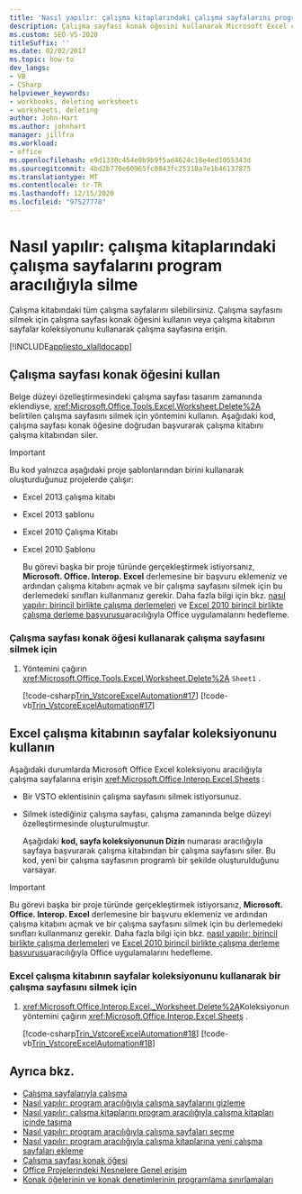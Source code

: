 ```yaml
---
title: 'Nasıl yapılır: çalışma kitaplarındaki çalışma sayfalarını program aracılığıyla silme'
description: Çalışma sayfası konak öğesini kullanarak Microsoft Excel çalışma kitabındaki tüm çalışma sayfalarını program aracılığıyla nasıl silebileceğinizi öğrenin.
ms.custom: SEO-VS-2020
titleSuffix: ''
ms.date: 02/02/2017
ms.topic: how-to
dev_langs:
- VB
- CSharp
helpviewer_keywords:
- workbooks, deleting worksheets
- worksheets, deleting
author: John-Hart
ms.author: johnhart
manager: jillfra
ms.workload:
- office
ms.openlocfilehash: e9d1330c454e0b9b9f5ad4624c18e4ed1055343d
ms.sourcegitcommit: 4bd2b770e60965fc0843fc25318a7e1b46137875
ms.translationtype: MT
ms.contentlocale: tr-TR
ms.lasthandoff: 12/15/2020
ms.locfileid: "97527778"
---
```

# <a name="how-to-programmatically-delete-worksheets-from-workbooks"></a>Nasıl yapılır: çalışma kitaplarındaki çalışma sayfalarını program aracılığıyla silme
  Çalışma kitabındaki tüm çalışma sayfalarını silebilirsiniz. Çalışma sayfasını silmek için çalışma sayfası konak öğesini kullanın veya çalışma kitabının sayfalar koleksiyonunu kullanarak çalışma sayfasına erişin.

 [!INCLUDE[appliesto_xlalldocapp](includes/appliesto-xlalldocapp-md.md)]

## <a name="use-the-worksheet-host-item"></a>Çalışma sayfası konak öğesini kullan
 Belge düzeyi özelleştirmesindeki çalışma sayfası tasarım zamanında eklendiyse, <xref:Microsoft.Office.Tools.Excel.Worksheet.Delete%2A> belirtilen çalışma sayfasını silmek için yöntemini kullanın. Aşağıdaki kod, çalışma sayfası konak öğesine doğrudan başvurarak çalışma kitabını çalışma kitabından siler.

> [!IMPORTANT]
> Bu kod yalnızca aşağıdaki proje şablonlarından birini kullanarak oluşturduğunuz projelerde çalışır:
>
> - Excel 2013 çalışma kitabı
> - Excel 2013 şablonu
> - Excel 2010 Çalışma Kitabı
> - Excel 2010 Şablonu
>
>   Bu görevi başka bir proje türünde gerçekleştirmek istiyorsanız, **Microsoft. Office. Interop. Excel** derlemesine bir başvuru eklemeniz ve ardından çalışma kitabını açmak ve bir çalışma sayfasını silmek için bu derlemedeki sınıfları kullanmanız gerekir. Daha fazla bilgi için bkz. [nasıl yapılır: birincil birlikte çalışma derlemeleri](how-to-target-office-applications-through-primary-interop-assemblies.md) ve [Excel 2010 birincil birlikte çalışma derleme başvurusu](office-primary-interop-assemblies.md)aracılığıyla Office uygulamalarını hedefleme.

### <a name="to-delete-a-worksheet-by-using-a-worksheet-host-item"></a>Çalışma sayfası konak öğesi kullanarak çalışma sayfasını silmek için

1. Yöntemini çağırın <xref:Microsoft.Office.Tools.Excel.Worksheet.Delete%2A> `Sheet1` .

     [!code-csharp[Trin_VstcoreExcelAutomation#17](codesnippet/CSharp/Trin_VstcoreExcelAutomationCS/Sheet1.cs#17)]
     [!code-vb[Trin_VstcoreExcelAutomation#17](codesnippet/VisualBasic/Trin_VstcoreExcelAutomation/Sheet1.vb#17)]

## <a name="use-the-sheets-collection-of-the-excel-workbook"></a>Excel çalışma kitabının sayfalar koleksiyonunu kullanın
 Aşağıdaki durumlarda Microsoft Office Excel koleksiyonu aracılığıyla çalışma sayfalarına erişin <xref:Microsoft.Office.Interop.Excel.Sheets> :

- Bir VSTO eklentisinin çalışma sayfasını silmek istiyorsunuz.

- Silmek istediğiniz çalışma sayfası, çalışma zamanında belge düzeyi özelleştirmesinde oluşturulmuştur.

  Aşağıdaki **kod, sayfa koleksiyonunun Dizin** numarası aracılığıyla sayfaya başvurarak çalışma kitabından bir çalışma sayfasını siler. Bu kod, yeni bir çalışma sayfasının programlı bir şekilde oluşturulduğunu varsayar.

> [!IMPORTANT]
> Bu görevi başka bir proje türünde gerçekleştirmek istiyorsanız, **Microsoft. Office. Interop. Excel** derlemesine bir başvuru eklemeniz ve ardından çalışma kitabını açmak ve bir çalışma sayfasını silmek için bu derlemedeki sınıfları kullanmanız gerekir. Daha fazla bilgi için bkz. [nasıl yapılır: birincil birlikte çalışma derlemeleri](how-to-target-office-applications-through-primary-interop-assemblies.md) ve [Excel 2010 birincil birlikte çalışma derleme başvurusu](office-primary-interop-assemblies.md)aracılığıyla Office uygulamalarını hedefleme.

### <a name="to-delete-a-worksheet-by-using-the-sheets-collection-of-the-excel-workbook"></a>Excel çalışma kitabının sayfalar koleksiyonunu kullanarak bir çalışma sayfasını silmek için

1. <xref:Microsoft.Office.Interop.Excel._Worksheet.Delete%2A>Koleksiyonun yöntemini çağırın <xref:Microsoft.Office.Interop.Excel.Sheets> .

     [!code-csharp[Trin_VstcoreExcelAutomation#18](codesnippet/CSharp/Trin_VstcoreExcelAutomationCS/Sheet1.cs#18)]
     [!code-vb[Trin_VstcoreExcelAutomation#18](codesnippet/VisualBasic/Trin_VstcoreExcelAutomation/Sheet1.vb#18)]

## <a name="see-also"></a>Ayrıca bkz.
- [Çalışma sayfalarıyla çalışma](working-with-worksheets.md)
- [Nasıl yapılır: program aracılığıyla çalışma sayfalarını gizleme](how-to-programmatically-hide-worksheets.md)
- [Nasıl yapılır: çalışma kitaplarını program aracılığıyla çalışma kitapları içinde taşıma](how-to-programmatically-move-worksheets-within-workbooks.md)
- [Nasıl yapılır: program aracılığıyla çalışma sayfaları seçme](how-to-programmatically-select-worksheets.md)
- [Nasıl yapılır: program aracılığıyla çalışma kitaplarına yeni çalışma sayfaları ekleme](how-to-programmatically-add-new-worksheets-to-workbooks.md)
- [Çalışma sayfası konak öğesi](worksheet-host-item.md)
- [Office Projelerindeki Nesnelere Genel erişim](global-access-to-objects-in-office-projects.md)
- [Konak öğelerinin ve konak denetimlerinin programlama sınırlamaları](programmatic-limitations-of-host-items-and-host-controls.md)
